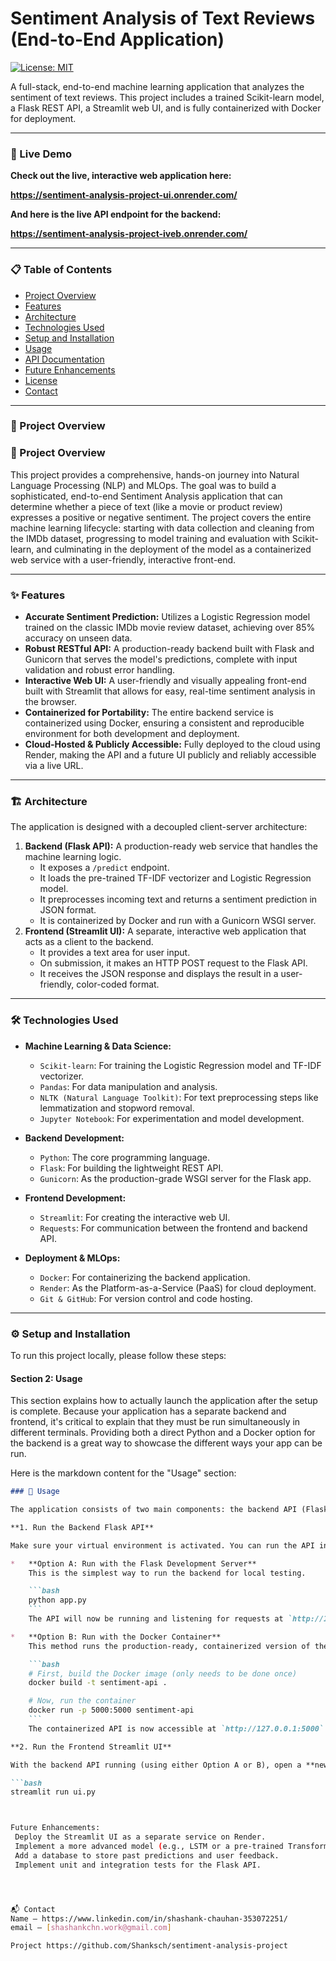 # Sentiment Analysis of Text Reviews (End-to-End Application)

[![License: MIT](https://img.shields.io/badge/License-MIT-yellow.svg)](https://opensource.org/licenses/MIT)

A full-stack, end-to-end machine learning application that analyzes the sentiment of text reviews. This project includes a trained Scikit-learn model, a Flask REST API, a Streamlit web UI, and is fully containerized with Docker for deployment.

---

### 🚀 Live Demo

**Check out the live, interactive web application here:**

**https://sentiment-analysis-project-ui.onrender.com/**  <!--  This is crucial! You will build and deploy the UI later, but you can put a placeholder here for now. -->

**And here is the live API endpoint for the backend:**

**https://sentiment-analysis-project-iveb.onrender.com/** <!-- e.g., https://sentiment-api-yourname.onrender.com -->

---

### 📋 Table of Contents

- [Project Overview](#project-overview)
- [Features](#features)
- [Architecture](#architecture)
- [Technologies Used](#technologies-used)
- [Setup and Installation](#setup-and-installation)
- [Usage](#usage)
- [API Documentation](#api-documentation)
- [Future Enhancements](#future-enhancements)
- [License](#license)
- [Contact](#contact)

---

### 📖 Project Overview

### 📖 Project Overview

This project provides a comprehensive, hands-on journey into Natural Language Processing (NLP) and MLOps. The goal was to build a sophisticated, end-to-end Sentiment Analysis application that can determine whether a piece of text (like a movie or product review) expresses a positive or negative sentiment. The project covers the entire machine learning lifecycle: starting with data collection and cleaning from the IMDb dataset, progressing to model training and evaluation with Scikit-learn, and culminating in the deployment of the model as a containerized web service with a user-friendly, interactive front-end.

---

### ✨ Features

- **Accurate Sentiment Prediction:** Utilizes a Logistic Regression model trained on the classic IMDb movie review dataset, achieving over 85% accuracy on unseen data.
- **Robust RESTful API:** A production-ready backend built with Flask and Gunicorn that serves the model's predictions, complete with input validation and robust error handling.
- **Interactive Web UI:** A user-friendly and visually appealing front-end built with Streamlit that allows for easy, real-time sentiment analysis in the browser.
- **Containerized for Portability:** The entire backend service is containerized using Docker, ensuring a consistent and reproducible environment for both development and deployment.
- **Cloud-Hosted & Publicly Accessible:** Fully deployed to the cloud using Render, making the API and a future UI publicly and reliably accessible via a live URL.

---

### 🏗️ Architecture

The application is designed with a decoupled client-server architecture:

1.  **Backend (Flask API):** A production-ready web service that handles the machine learning logic.
    - It exposes a `/predict` endpoint.
    - It loads the pre-trained TF-IDF vectorizer and Logistic Regression model.
    - It preprocesses incoming text and returns a sentiment prediction in JSON format.
    - It is containerized by Docker and run with a Gunicorn WSGI server.
2.  **Frontend (Streamlit UI):** A separate, interactive web application that acts as a client to the backend.
    - It provides a text area for user input.
    - On submission, it makes an HTTP POST request to the Flask API.
    - It receives the JSON response and displays the result in a user-friendly, color-coded format.


---

### 🛠️ Technologies Used

- **Machine Learning & Data Science:**
  - `Scikit-learn`: For training the Logistic Regression model and TF-IDF vectorizer.
  - `Pandas`: For data manipulation and analysis.
  - `NLTK (Natural Language Toolkit)`: For text preprocessing steps like lemmatization and stopword removal.
  - `Jupyter Notebook`: For experimentation and model development.

- **Backend Development:**
  - `Python`: The core programming language.
  - `Flask`: For building the lightweight REST API.
  - `Gunicorn`: As the production-grade WSGI server for the Flask app.

- **Frontend Development:**
  - `Streamlit`: For creating the interactive web UI.
  - `Requests`: For communication between the frontend and backend API.

- **Deployment & MLOps:**
  - `Docker`: For containerizing the backend application.
  - `Render`: As the Platform-as-a-Service (PaaS) for cloud deployment.
  - `Git & GitHub`: For version control and code hosting.

---

### ⚙️ Setup and Installation

To run this project locally, please follow these steps:

#### Section 2: Usage

This section explains how to actually launch the application after the setup is complete. Because your application has a separate backend and frontend, it's critical to explain that they must be run simultaneously in different terminals. Providing both a direct Python and a Docker option for the backend is a great way to showcase the different ways your app can be run.

Here is the markdown content for the "Usage" section:

```markdown
### 🚀 Usage

The application consists of two main components: the backend API (Flask) and the frontend UI (Streamlit). They must be run in separate terminal windows.

**1. Run the Backend Flask API**

Make sure your virtual environment is activated. You can run the API in one of two ways:

*   **Option A: Run with the Flask Development Server**
    This is the simplest way to run the backend for local testing.

    ```bash
    python app.py
    ```
    The API will now be running and listening for requests at `http://127.0.0.1:5000`.

*   **Option B: Run with the Docker Container**
    This method runs the production-ready, containerized version of the API. Make sure Docker Desktop is running on your machine.

    ```bash
    # First, build the Docker image (only needs to be done once)
    docker build -t sentiment-api .

    # Now, run the container
    docker run -p 5000:5000 sentiment-api
    ```
    The containerized API is now accessible at `http://127.0.0.1:5000`.

**2. Run the Frontend Streamlit UI**

With the backend API running (using either Option A or B), open a **new terminal window**. Activate the same virtual environment and run the following command:

```bash
streamlit run ui.py



Future Enhancements:
 Deploy the Streamlit UI as a separate service on Render.
 Implement a more advanced model (e.g., LSTM or a pre-trained Transformer like BERT) and compare performance.
 Add a database to store past predictions and user feedback.
 Implement unit and integration tests for the Flask API.




📬 Contact
Name – https://www.linkedin.com/in/shashank-chauhan-353072251/ 
email – [shashankchn.work@gmail.com]

Project https://github.com/Shanksch/sentiment-analysis-project
